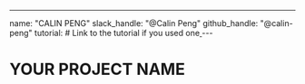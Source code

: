 ---
name: "CALIN PENG"
slack_handle: "@Calin Peng"
github_handle: "@calin-peng"
tutorial: # Link to the tutorial if you used one[
](https://jams.hackclub.com/jam/hacker-card)---

# YOUR PROJECT NAME

<!-- Describe your board in 2-3 sentences. What are you making? What will it do? -->

<!-- How much is it going to cost? -->

<!-- Tell us a little bit about your design process. What were some challenges? What helped? ***Totally optional*** -->
